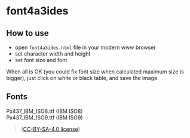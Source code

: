 # font4a3ides

## How to use

* open `font4a3ides.html` file in your modern www browser
* set character width and height
* set font size and font

When all is OK (you could fix font size when calculated maximum size is bigger), just click on white or black table, and save the image.

## Fonts

Px437_IBM_ISO8.ttf (IBM ISO8)\
Px437_IBM_ISO9.ttf (IBM ISO9)
> ([CC-BY-SA-4.0 license](https://int10h.org/oldschool-pc-fonts/fontlist/))
